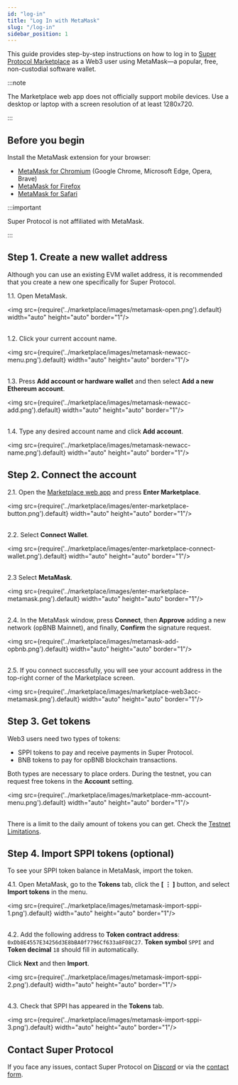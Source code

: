 ```yaml
---
id: "log-in"
title: "Log In with MetaMask"
slug: "/log-in"
sidebar_position: 1
---
```


This guide provides step-by-step instructions on how to log in to [Super Protocol Marketplace](https://marketplace.superprotocol.com/) as a Web3 user using MetaMask—a popular, free, non-custodial software wallet.

:::note

The Marketplace web app does not officially support mobile devices. Use a desktop or laptop with a screen resolution of at least 1280x720.

:::

## Before you begin

Install the MetaMask extension for your browser:

- [MetaMask for Chromium](https://chromewebstore.google.com/detail/metamask/nkbihfbeogaeaoehlefnkodbefgpgknn) (Google Chrome, Microsoft Edge, Opera, Brave)
- [MetaMask for Firefox](https://addons.mozilla.org/en-US/firefox/addon/ether-metamask/)
- [MetaMask for Safari](https://apps.apple.com/us/app/metamask-crypto-wallet/id1438144202)

:::important

Super Protocol is not affiliated with MetaMask.

:::

## Step 1. Create a new wallet address

Although you can use an existing EVM wallet address, it is recommended that you create a new one specifically for Super Protocol.

1.1. Open MetaMask.

<img src={require('../marketplace/images/metamask-open.png').default} width="auto" height="auto" border="1"/>
<br/>
<br/>

1.2. Click your current account name.

<img src={require('../marketplace/images/metamask-newacc-menu.png').default} width="auto" height="auto" border="1"/>
<br/>
<br/>

1.3. Press **Add account or hardware wallet** and then select **Add a new Ethereum account**.

<img src={require('../marketplace/images/metamask-newacc-add.png').default} width="auto" height="auto" border="1"/>
<br/>
<br/>

1.4. Type any desired account name and click **Add account**.

<img src={require('../marketplace/images/metamask-newacc-name.png').default} width="auto" height="auto" border="1"/>
<br/>

## Step 2. Connect the account

2.1. Open the [Marketplace web app](https://marketplace.superprotocol.com/) and press **Enter Marketplace**.

<img src={require('../marketplace/images/enter-marketplace-button.png').default} width="auto" height="auto" border="1"/>
<br/>
<br/>

2.2. Select **Connect Wallet**.

<img src={require('../marketplace/images/enter-marketplace-connect-wallet.png').default} width="auto" height="auto" border="1"/>
<br/>
<br/>

2.3 Select **MetaMask**.

<img src={require('../marketplace/images/enter-marketplace-metamask.png').default} width="auto" height="auto" border="1"/>
<br/>
<br/>

2.4. In the MetaMask window, press **Connect**, then **Approve** adding a new network (opBNB Mainnet), and finally, **Confirm** the signature request.

<img src={require('../marketplace/images/metamask-add-opbnb.png').default} width="auto" height="auto" border="1"/>
<br/>
<br/>

2.5. If you connect successfully, you will see your account address in the top-right corner of the Marketplace screen.

<img src={require('../marketplace/images/marketplace-web3acc-metamask.png').default} width="auto" height="auto" border="1"/>
<br/>

## Step 3. Get tokens

Web3 users need two types of tokens:

- SPPI tokens to pay and receive payments in Super Protocol.
- BNB tokens to pay for opBNB blockchain transactions.

Both types are necessary to place <a id="order"><span className="dashed-underline">orders</span></a>. During the testnet, you can request free tokens in the **Account** setting.

<img src={require('../marketplace/images/marketplace-mm-account-menu.png').default} width="auto" height="auto" border="1"/>
<br/>
<br/>

There is a limit to the daily amount of tokens you can get. Check the [Testnet Limitations](/marketplace/limitations).

## Step 4. Import SPPI tokens (optional)

To see your SPPI token balance in MetaMask, import the token.

4.1. Open MetaMask, go to the **Tokens** tab, click the **[ ⋮ ]** button, and select **Import tokens** in the menu.

<img src={require('../marketplace/images/metamask-import-sppi-1.png').default} width="auto" height="auto" border="1"/>
<br/>
<br/>

4.2. Add the following address to **Token contract address**: `0xDb8E4557E34256d3E8bBA0f7796Cf633a8F08C27`. **Token symbol** `SPPI` and **Token decimal** `18` should fill in automatically.

Click **Next** and then **Import**.

<img src={require('../marketplace/images/metamask-import-sppi-2.png').default} width="auto" height="auto" border="1"/>
<br/>
<br/>

4.3. Check that SPPI has appeared in the **Tokens** tab.

<img src={require('../marketplace/images/metamask-import-sppi-3.png').default} width="auto" height="auto" border="1"/>
<br/>

## Contact Super Protocol

If you face any issues, contact Super Protocol on [Discord](https://discord.gg/superprotocol) or via the [contact form](https://superprotocol.zendesk.com/hc/en-us/requests/new).